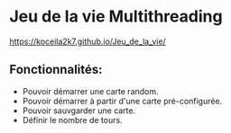 # Jeu de la vie Multithreading
https://koceila2k7.github.io/Jeu_de_la_vie/
## Fonctionnalités:

- Pouvoir démarrer une carte random.
- Pouvoir démarrer à partir d'une carte pré-configurée.
- Pouvoir sauvgarder une carte.
- Définir le nombre de tours.
